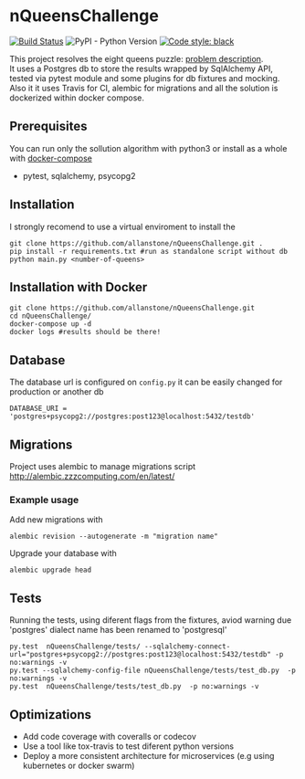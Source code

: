 nQueensChallenge
================
[![Build Status](https://travis-ci.com/allanstone/nQueensChallenge.svg?branch=master)](https://travis-ci.com/allanstone/nQueensChallenge)
![PyPI - Python Version](https://img.shields.io/pypi/pyversions/python-secrets)
[![Code style:
black](https://img.shields.io/badge/code%20style-black-000000.svg)](https://github.com/psf/black)

This project resolves the eight queens puzzle: [problem description](https://en.wikipedia.org/wiki/Eight_queens_puzzle).<br/>
It uses a Postgres db to store the results wrapped by SqlAlchemy API, tested via pytest module and some plugins for db fixtures and mocking.
Also it it uses Travis for CI, alembic for migrations and all the solution is dockerized within docker compose.

## Prerequisites
You can run only the sollution algorithm with python3 or install as a whole with [docker-compose](https://docs.docker.com/compose/install/)
* pytest, sqlalchemy, psycopg2 

## Installation
I strongly recomend to use a virtual enviroment to install the
```
git clone https://github.com/allanstone/nQueensChallenge.git .
pip install -r requirements.txt #run as standalone script without db
python main.py <number-of-queens>
```
## Installation with Docker
```
git clone https://github.com/allanstone/nQueensChallenge.git
cd nQueensChallenge/
docker-compose up -d
docker logs #results should be there!
```

## Database
The database url is configured on ``config.py`` it can be easily changed for production or another db
```
DATABASE_URI = 'postgres+psycopg2://postgres:post123@localhost:5432/testdb'
```

## Migrations
Project uses alembic to manage migrations script
http://alembic.zzzcomputing.com/en/latest/

### Example usage 
Add new migrations with
```
alembic revision --autogenerate -m "migration name"
```
Upgrade your database with
```
alembic upgrade head
```

## Tests
Running the tests, using diferent flags from the fixtures, aviod warning due 'postgres' dialect name has been renamed to 'postgresql'
```
py.test  nQueensChallenge/tests/ --sqlalchemy-connect-url="postgres+psycopg2://postgres:post123@localhost:5432/testdb" -p no:warnings -v
py.test --sqlalchemy-config-file nQueensChallenge/tests/test_db.py  -p no:warnings -v
py.test  nQueensChallenge/tests/test_db.py  -p no:warnings -v

```

## Optimizations
* Add code coverage with coveralls or codecov
* Use a tool like tox-travis to test diferent python versions
* Deploy a more consistent architecture for microservices (e.g using kubernetes or docker swarm)

